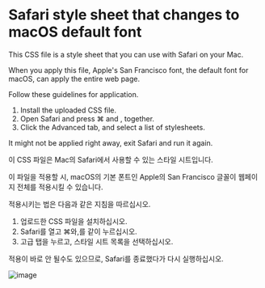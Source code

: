 # Safari style sheet that changes to macOS default font

This CSS file is a style sheet that you can use with Safari on your Mac.

When you apply this file, Apple's San Francisco font, the default font for macOS, can apply the entire web page.

Follow these guidelines for application.

1. Install the uploaded CSS file.
2. Open Safari and press ⌘ and , together.
3. Click the Advanced tab, and select a list of stylesheets.

It might not be applied right away, exit Safari and run it again.

이 CSS 파일은 Mac의 Safari에서 사용할 수 있는 스타일 시트입니다.

이 파일을 적용할 시, macOS의 기본 폰트인 Apple의 San Francisco 글꼴이 웹페이지 전체를 적용시킬 수 있습니다.

적용시키는 법은 다음과 같은 지침을 따르십시오.

1. 업로드한 CSS 파일을 설치하십시오.
2. Safari를 열고 ⌘와,를 같이 누르십시오.
3. 고급 탭을 누르고, 스타일 시트 목록을 선택하십시오.

적용이 바로 안 될수도 있으므로, Safari를 종료했다가 다시 실행하십시오.

![image](https://github.com/doqemddl04/macOS/assets/123877199/4f469be7-7757-4483-9eb0-889599afc1f3)
